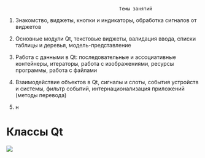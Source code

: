                                              Темы занятий

1) Знакомство, виджеты, кнопки и индикаторы, обработка сигналов от виджетов 

2) Основные модули Qt, текстовые виджеты, валидация ввода, списки таблицы и деревья, 
модель-представление

3) Работа с данными в Qt: последовательные и ассоциативные контейнеры, итераторы, работа с 
изображениями, ресурсы программы, работа с файлами

4) Взаимодействие объектов в Qt, сигналы и слоты, события устройств и системы, фильтр 
событий, интернационализация приложений (методы перевода)

5) н


Классы Qt
=========

![](https://ru.opensuse.org/images/3/34/Qtclasses.png)

